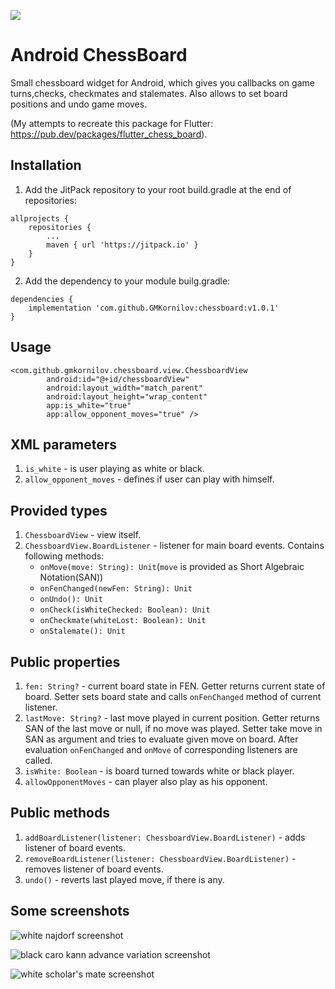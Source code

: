 [![](https://jitpack.io/v/GMKornilov/chessboard.svg)](https://jitpack.io/#GMKornilov/chessboard)

# Android ChessBoard
Small chessboard widget for Android, which gives you callbacks on game turns,checks, checkmates and stalemates. Also allows to set board positions and undo game moves.

(My attempts to recreate this package for Flutter: <https://pub.dev/packages/flutter_chess_board>).

## Installation

1. Add the JitPack repository to your root build.gradle at the end of repositories:

```
allprojects {
    repositories {
        ...
        maven { url 'https://jitpack.io' }
    }
}
```

2. Add the dependency to your module builg.gradle:
```
dependencies {
    implementation 'com.github.GMKornilov:chessboard:v1.0.1'
}
```

## Usage

```
<com.github.gmkornilov.chessboard.view.ChessboardView
        android:id="@+id/chessboardView"
        android:layout_width="match_parent"
        android:layout_height="wrap_content"
        app:is_white="true"
        app:allow_opponent_moves="true" />
```

## XML parameters
1. ```is_white``` - is user playing as white or black.
2. ```allow_opponent_moves``` - defines if user can play with himself.

## Provided types
1. ```ChessboardView``` - view itself.
2. ```ChessboardView.BoardListener``` - listener for main board events. Contains following methods:
    - ```onMove(move: String): Unit```(```move``` is provided as Short Algebraic Notation(SAN))
    - ```onFenChanged(newFen: String): Unit```
    - ```onUndo(): Unit```
    - ```onCheck(isWhiteChecked: Boolean): Unit```
    - ```onCheckmate(whiteLost: Boolean): Unit```
    - ```onStalemate(): Unit```


## Public properties

1. ```fen: String?``` - current board state in FEN. Getter returns current state of board. Setter sets board state and calls ```onFenChanged``` method of current listener.
2. ```lastMove: String?``` - last move played in current position. Getter returns SAN of the last move or null, if no move was played.
Setter take move in SAN as argument and tries to evaluate given move on board.
After evaluation ```onFenChanged``` and ```onMove``` of corresponding listeners are called.
3. ```isWhite: Boolean``` - is board turned towards white or black player.
4. ```allowOpponentMoves``` - can player also play as his opponent.

## Public methods

1. ```addBoardListener(listener: ChessboardView.BoardListener)``` - adds listener of board events.
2. ```removeBoardListener(listener: ChessboardView.BoardListener)``` - removes listener of board events.
3. ```undo()``` - reverts last played move, if there is any.

## Some screenshots

![white najdorf screenshot](https://i.imgur.com/NbUWrpq.jpeg)

![black caro kann advance variation screenshot](https://i.imgur.com/259G3hu.jpeg)

![white scholar's mate screenshot](https://i.imgur.com/od8g5z0.jpeg)
